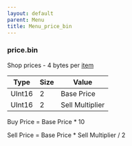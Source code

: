 ```yaml
---
layout: default
parent: Menu
title: Menu_price_bin
---
```


### price.bin

Shop prices - 4 bytes per [item](../Lists/Item_Codes.md)

| Type   | Size | Value           |
|--------|------|-----------------|
| UInt16 | 2    | Base Price      |
| UInt16 | 2    | Sell Multiplier |

Buy Price = Base Price \* 10

Sell Price = Base Price \* Sell Multiplier / 2
